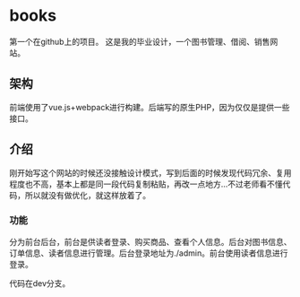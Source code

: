 # books
第一个在github上的项目。
这是我的毕业设计，一个图书管理、借阅、销售网站。

## 架构
前端使用了vue.js+webpack进行构建。后端写的原生PHP，因为仅仅是提供一些接口。

## 介绍
刚开始写这个网站的时候还没接触设计模式，写到后面的时候发现代码冗余、复用程度也不高，基本上都是同一段代码复制粘贴，再改一点地方...不过老师看不懂代码，所以就没有做优化，就这样放着了。

### 功能
分为前台后台，前台是供读者登录、购买商品、查看个人信息。后台对图书信息、订单信息、读者信息进行管理。后台登录地址为./admin。前台使用读者信息进行登录。

代码在dev分支。

